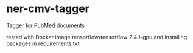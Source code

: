 # ner-cmv-tagger
Tagger for PubMed documents

tested with Docker image tensorflow/tensorflow:2.4.1-gpu and installing packages in requirements.txt
